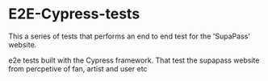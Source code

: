 # E2E-Cypress-tests
This a series of tests that performs an end to end test for the 'SupaPass' website.

e2e tests built with the Cypress framework. That test the supapass website from percpetive of fan, artist and user etc
